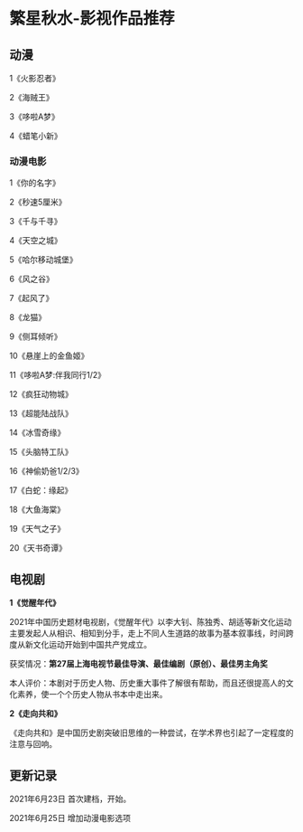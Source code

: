# 繁星秋水-影视作品推荐
## 动漫
1《火影忍者》

2《海贼王》

3《哆啦A梦》

4《蜡笔小新》

### 动漫电影
1《你的名字》

2《秒速5厘米》

3《千与千寻》

4《天空之城》

5《哈尔移动城堡》

6《风之谷》

7《起风了》

8《龙猫》

9《侧耳倾听》

10《悬崖上的金鱼姬》

11《哆啦A梦:伴我同行1/2》

12《疯狂动物城》

13《超能陆战队》

14《冰雪奇缘》

15《头脑特工队》

16《神偷奶爸1/2/3》

17《白蛇：缘起》

18《大鱼海棠》

19《天气之子》

20《天书奇谭》


## 电视剧

**1《觉醒年代》**

2021年中国历史题材电视剧，《觉醒年代》以李大钊、陈独秀、胡适等新文化运动主要发起人从相识、相知到分手，走上不同人生道路的故事为基本叙事线，时间跨度从新文化运动开始到中国共产党成立。

获奖情况：**第27届上海电视节最佳导演、最佳编剧（原创）、最佳男主角奖**

本人评价：本剧对于历史人物、历史重大事件了解很有帮助，而且还很提高人的文化素养，使一个个历史人物从书本中走出来。

**2《走向共和》**

《走向共和》是中国历史剧突破旧思维的一种尝试，在学术界也引起了一定程度的注意与回响。

## 更新记录
2021年6月23日    首次建档，开始。

2021年6月25日     增加动漫电影选项
